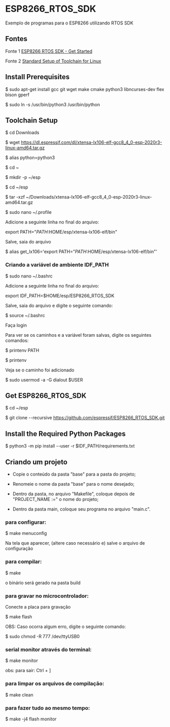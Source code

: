 # ESP8266_RTOS_SDK
Exemplo de programas para o ESP8266 utilizando RTOS SDK

## Fontes

Fonte 1 [ESP8266 RTOS SDK - Get Started](https://docs.espressif.com/projects/esp8266-rtos-sdk/en/latest/get-started/index.html)

Fonte 2 [Standard Setup of Toolchain for Linux](https://docs.espressif.com/projects/esp8266-rtos-sdk/en/latest/get-started/linux-setup.html)

## Install Prerequisites

$ sudo apt-get install gcc git wget make cmake python3 libncurses-dev flex bison gperf

$ sudo ln -s /usr/bin/python3 /usr/bin/python

## Toolchain Setup

$ cd Downloads

$ wget https://dl.espressif.com/dl/xtensa-lx106-elf-gcc8_4_0-esp-2020r3-linux-amd64.tar.gz

$ alias python=python3

$ cd ~

$ mkdir -p ~/esp

$ cd ~/esp

$ tar -xzf ~/Downloads/xtensa-lx106-elf-gcc8_4_0-esp-2020r3-linux-amd64.tar.gz

$ sudo nano ~/.profile

Adicione a seguinte linha no final do arquivo:

export PATH="$PATH:$HOME/esp/xtensa-lx106-elf/bin"

Salve, saia do arquivo

$ alias get_lx106='export PATH="$PATH:$HOME/esp/xtensa-lx106-elf/bin"'

### Criando a variável de ambiente IDF_PATH

$ sudo nano ~/.bashrc

Adicione a seguinte linha no final do arquivo:

export IDF_PATH=$HOME/esp/ESP8266_RTOS_SDK

Salve, saia do arquivo e digite o seguinte comando:

$ source ~/.bashrc

Faça login

Para ver se os caminhos e a variável foram salvas, digite os seguintes comandos:

$ printenv PATH

$ printenv

Veja se o caminho foi adicionado

$ sudo usermod -a -G dialout $USER


## Get ESP8266_RTOS_SDK

$ cd ~/esp

$ git clone --recursive https://github.com/espressif/ESP8266_RTOS_SDK.git


## Install the Required Python Packages

$ python3 -m pip install --user -r $IDF_PATH/requirements.txt

## Criando um projeto

- Copie o conteúdo da pasta "base" para a pasta do projeto;
  
- Renomeie o nome da pasta "base" para o nome desejado;
  
- Dentro da pasta, no arquivo "Makefile", coloque depois de "PROJECT_NAME :=" o nome do projeto;

- Dentro da pasta main, coloque seu programa no arquivo "main.c".

### para configurar:

$ make menuconfig

Na tela que aparecer, (altere caso necessário e) salve o arquivo de configuração

### para compilar:

$ make

o binário será gerado na pasta build

### para gravar no microcontrolador:

Conecte a placa para gravação

$ make flash

OBS: Caso ocorra algum erro, digite o seguinte comando:

$ sudo chmod -R 777 /dev/ttyUSB0

### serial monitor através do terminal:

$ make monitor

obs: para sair: Ctrl + ]

### para limpar os arquivos de compilação:

$ make clean

### para fazer tudo ao mesmo tempo:

$ make -j4 flash monitor
